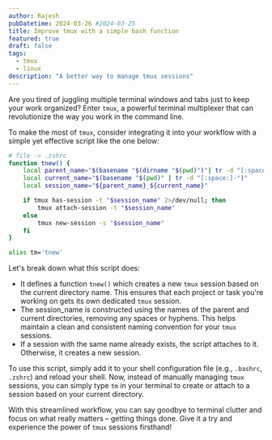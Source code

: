 ```yaml
---
author: Rajesh
pubDatetime: 2024-03-26 #2024-03-25
title: Improve tmux with a simple bash function
featured: true
draft: false
tags:
  - tmux
  - linux
description: "A better way to manage tmux sessions"
---
```


Are you tired of juggling multiple terminal windows and tabs just to keep your work organized? Enter `tmux`, a powerful terminal multiplexer that can revolutionize the way you work in the command line.

To make the most of `tmux`, consider integrating it into your workflow with a simple yet effective script like the one below:

```sh
# file -> .zshrc
function tnew() {
    local parent_name="$(basename "$(dirname "$(pwd)")"| tr -d "[:space:]-")"
    local current_name="$(basename "$(pwd)" | tr -d "[:space:]-")"
    local session_name="${parent_name}_${current_name}"

    if tmux has-session -t "$session_name" 2>/dev/null; then
        tmux attach-session -t "$session_name"
    else
        tmux new-session -s "$session_name"
    fi
}

alias tm='tnew'
```

Let's break down what this script does:

- It defines a function `tnew()` which creates a new `tmux` session based on the current directory name. This ensures that each project or task you're working on gets its own dedicated `tmux` session.
- The session_name is constructed using the names of the parent and current directories, removing any spaces or hyphens. This helps maintain a clean and consistent naming convention for your `tmux` sessions.
- If a session with the same name already exists, the script attaches to it. Otherwise, it creates a new session.

To use this script, simply add it to your shell configuration file (e.g., `.bashrc`, `.zshrc`) and reload your shell. Now, instead of manually managing `tmux` sessions, you can simply type `tm` in your terminal to create or attach to a session based on your current directory.

With this streamlined workflow, you can say goodbye to terminal clutter and focus on what really matters – getting things done. Give it a try and experience the power of `tmux` sessions firsthand!
